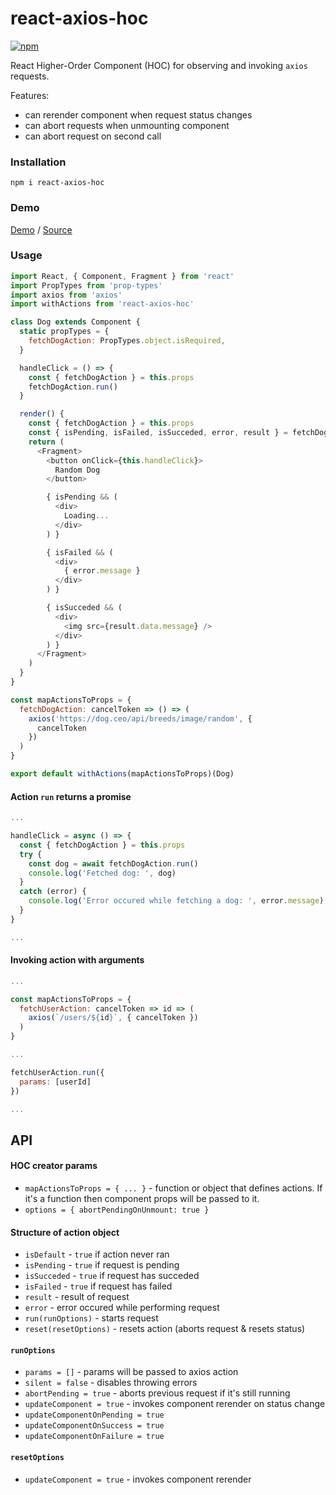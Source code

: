 # react-axios-hoc

[![npm](https://img.shields.io/npm/v/react-axios-hoc.svg)](https://www.npmjs.com/package/react-axios-hoc)

React Higher-Order Component (HOC) for observing and invoking `axios` requests.

Features:
- can rerender component when request status changes
- can abort requests when unmounting component
- can abort request on second call

### Installation

```
npm i react-axios-hoc
```

### Demo

[Demo](https://fakundo.github.io/react-axios-hoc/) 
/ 
[Source](https://github.com/fakundo/react-axios-hoc/tree/master/examples)

### Usage

```js
import React, { Component, Fragment } from 'react'
import PropTypes from 'prop-types'
import axios from 'axios'
import withActions from 'react-axios-hoc'

class Dog extends Component {
  static propTypes = {
    fetchDogAction: PropTypes.object.isRequired,
  }

  handleClick = () => {
    const { fetchDogAction } = this.props
    fetchDogAction.run()
  }

  render() {
    const { fetchDogAction } = this.props
    const { isPending, isFailed, isSucceded, error, result } = fetchDogAction
    return (
      <Fragment>
        <button onClick={this.handleClick}>
          Random Dog
        </button>

        { isPending && (
          <div>
            Loading...
          </div>
        ) }

        { isFailed && (
          <div>
            { error.message }
          </div>
        ) }

        { isSucceded && (
          <div>
            <img src={result.data.message} />
          </div>
        ) }
      </Fragment>
    )
  }
}

const mapActionsToProps = {
  fetchDogAction: cancelToken => () => (
    axios('https://dog.ceo/api/breeds/image/random', {
      cancelToken
    })
  )
}

export default withActions(mapActionsToProps)(Dog)
```

#### Action `run` returns a promise

```js
...

handleClick = async () => {
  const { fetchDogAction } = this.props
  try {
    const dog = await fetchDogAction.run()
    console.log('Fetched dog: ', dog)
  }
  catch (error) {
    console.log('Error occured while fetching a dog: ', error.message)
  }
}

...
```

#### Invoking action with arguments

```js
...

const mapActionsToProps = {
  fetchUserAction: cancelToken => id => (
    axios(`/users/${id}`, { cancelToken })
  )
}

...

fetchUserAction.run({
  params: [userId]
})

...
```

## API

#### HOC creator params

- `mapActionsToProps = { ... }` - function or object that defines actions. If it's a function then component props will be passed to it.
- `options = { abortPendingOnUnmount: true }`

#### Structure of action object

- `isDefault` - `true` if action never ran
- `isPending` - `true` if request is pending
- `isSucceded` - `true` if request has succeded
- `isFailed` - `true` if request has failed
- `result` - result of request
- `error` - error occured while performing request
- `run(runOptions)` - starts request
- `reset(resetOptions)` - resets action (aborts request & resets status)

#### `runOptions`

- `params = []` - params will be passed to axios action
- `silent = false` - disables throwing errors
- `abortPending = true` - aborts previous request if it's still running
- `updateComponent = true` - invokes component rerender on status change
- `updateComponentOnPending = true`
- `updateComponentOnSuccess = true`
- `updateComponentOnFailure = true`

#### `resetOptions`

- `updateComponent = true` - invokes component rerender
